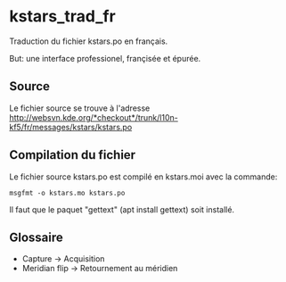 # kstars_trad_fr

Traduction du fichier kstars.po en français.

But: une interface professionel, françisée et épurée.


## Source

Le fichier source se trouve à l'adresse http://websvn.kde.org/*checkout*/trunk/l10n-kf5/fr/messages/kstars/kstars.po


## Compilation du fichier

Le fichier source kstars.po est compilé en kstars.moi avec la commande:

<code>msgfmt -o kstars.mo kstars.po</code>

Il faut que le paquet "gettext" (apt install gettext) soit installé.


## Glossaire

* Capture -> Acquisition
* Meridian flip -> Retournement au méridien
